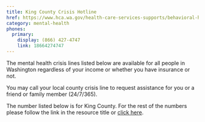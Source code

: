 ```yaml
---
title: King County Crisis Hotline
href: https://www.hca.wa.gov/health-care-services-supports/behavioral-health-recovery/mental-health-crisis-lines
category: mental-health
phones:
  primary:
    display: (866) 427-4747
    link: 18664274747
---
```


The mental health crisis lines listed below are available for all people in Washington regardless of your income or whether you have insurance or not.

You may call your local county crisis line to request assistance for you or a friend or family member (24/7/365).

The number listed below is for King County. For the rest of the numbers please follow the link in the resource title or <a href="https://www.hca.wa.gov/health-care-services-supports/behavioral-health-recovery/mental-health-crisis-lines">click here</a>.
